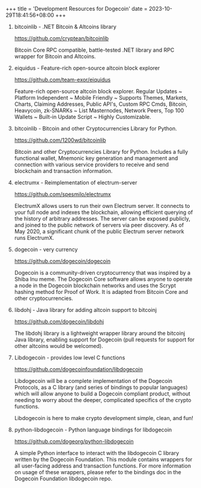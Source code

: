 +++
title = 'Development Resources for Dogecoin'
date = 2023-10-29T18:41:56+08:00
+++

1. bitcoinlib - .NET Bitcoin & Altcoins library

    https://github.com/cryptean/bitcoinlib

    Bitcoin Core RPC compatible, battle-tested .NET library and RPC wrapper for Bitcoin and Altcoins.

2. eiquidus - Feature-rich open-source altcoin block explorer

    https://github.com/team-exor/eiquidus

    Feature-rich open-source altcoin block explorer. Regular Updates ~ Platform Independent ~ Mobile Friendly ~ Supports Themes, Markets, Charts, Claiming Addresses, Public API's, Custom RPC Cmds, Bitcoin, Heavycoin, zk-SNARKs ~ List Masternodes, Network Peers, Top 100 Wallets ~ Built-in Update Script ~ Highly Customizable.

3. bitcoinlib - Bitcoin and other Cryptocurrencies Library for Python.

    https://github.com/1200wd/bitcoinlib

    Bitcoin and other Cryptocurrencies Library for Python. Includes a fully functional wallet, Mnemonic key generation and management and connection with various service providers to receive and send blockchain and transaction information. 

4. electrumx - Reimplementation of electrum-server

    https://github.com/spesmilo/electrumx

    ElectrumX allows users to run their own Electrum server. It connects to your full node and indexes the blockchain, allowing efficient querying of the history of arbitrary addresses. The server can be exposed publicly, and joined to the public network of servers via peer discovery. As of May 2020, a significant chunk of the public Electrum server network runs ElectrumX.

5. dogecoin - very currency 

    https://github.com/dogecoin/dogecoin
   
    Dogecoin is a community-driven cryptocurrency that was inspired by a Shiba Inu meme. The Dogecoin Core software allows anyone to operate a node in the Dogecoin blockchain networks and uses the Scrypt hashing method for Proof of Work. It is adapted from Bitcoin Core and other cryptocurrencies.

6. libdohj - Java library for adding altcoin support to bitcoinj 

    https://github.com/dogecoin/libdohj

    The libdohj library is a lightweight wrapper library around the bitcoinj Java library, enabling support for Dogecoin (pull requests for support for other altcoins would be welcomed).

7. Libdogecoin - provides low level C functions

    https://github.com/dogecoinfoundation/libdogecoin

    Libdogecoin will be a complete implementation of the Dogecoin Protocols, as a C library (and series of bindings to popular languages) which will allow anyone to build a Dogecoin compliant product, without needing to worry about the deeper, complicated specifics of the crypto functions.

    Libdogecoin is here to make crypto development simple, clean, and fun!

8. python-libdogecoin - Python language bindings for libdogecoin 

    https://github.com/dogeorg/python-libdogecoin

    A simple Python interface to interact with the libdogecoin C library written by the Dogecoin Foundation. This module contains wrappers for all user-facing address and transaction functions. For more information on usage of these wrappers, please refer to the bindings doc in the Dogecoin Foundation libdogecoin repo.